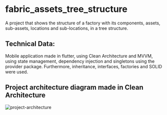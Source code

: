 # fabric_assets_tree_structure

A project that shows the structure of a factory with its components, assets, sub-assets, locations and sub-locations, in a tree structure.

## Technical Data:
Mobile application made in flutter, using Clean Architecture and MVVM, using state management, dependency injection and singletons using the provider package.
Furthermore, inheritance, interfaces, factories and SOLID were used.

## Project architecture diagram made in Clean Architecture
![project-architecture](https://github.com/joao-lgomes/fabric-assets-tree-structure/assets/54179958/21f4066c-a445-4e3a-92df-99e7b56d54fe)
